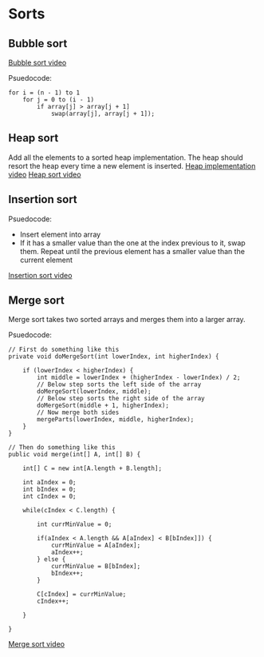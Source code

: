 # Sorts
## Bubble sort
[Bubble sort video](https://www.youtube.com/watch?v=P00xJgWzz2c)

Psuedocode:
````
for i = (n - 1) to 1
	for j = 0 to (i - 1)
		if array[j] > array[j + 1]
			swap(array[j], array[j + 1]);

````

## Heap sort
Add all the elements to a sorted heap implementation. The heap should resort the heap every time a new element is inserted.
[Heap implementation video](https://www.youtube.com/watch?v=v1YUApMYXO4)
[Heap sort video](https://www.youtube.com/watch?v=6NB0GHY11Iw)

## Insertion sort
Psuedocode:
 * Insert element into array
 * If it has a smaller value than the one at the index previous to it, swap them. Repeat until the previous element has a smaller value than the current element
 
[Insertion sort video](https://www.youtube.com/watch?v=c4BRHC7kTaQ)

## Merge sort
Merge sort takes two sorted arrays and merges them into a larger array.

Psuedocode:
````
// First do something like this
private void doMergeSort(int lowerIndex, int higherIndex) {
     
    if (lowerIndex < higherIndex) {
        int middle = lowerIndex + (higherIndex - lowerIndex) / 2;
        // Below step sorts the left side of the array
        doMergeSort(lowerIndex, middle);
        // Below step sorts the right side of the array
        doMergeSort(middle + 1, higherIndex);
        // Now merge both sides
        mergeParts(lowerIndex, middle, higherIndex);
    }
}

// Then do something like this
public void merge(int[] A, int[] B) {

	int[] C = new int[A.length + B.length];

	int aIndex = 0;
	int bIndex = 0;
	int cIndex = 0;

	while(cIndex < C.length) {

		int currMinValue = 0;

		if(aIndex < A.length && A[aIndex] < B[bIndex]]) {
			currMinValue = A[aIndex];
			aIndex++;
		} else {
			currMinValue = B[bIndex];
			bIndex++;
		}

		C[cIndex] = currMinValue;
		cIndex++;

	}

}
````
[Merge sort video](https://www.youtube.com/watch?v=GCae1WNvnZM)